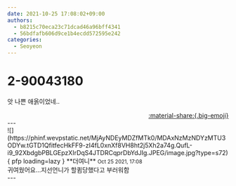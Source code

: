 ```yaml
---
date: 2021-10-25 17:08:02+09:00
authors:
  - b8215c70eca23c71dcad46a96bff4341
  - 56bdfafb606d9ce1b4ecdd572595e242
categories:
  - Seoyeon
---
```


# 2-90043180

<div class="post-container" markdown="1">
<div class="content-container md-sidebar__scrollwrap" markdown="1">

앗 나쁜 애옭이었네..

</div>
</div>

<div style="text-align: right;" markdown="1">
<a href="https://weverse.io/fromis9/fanpost/2-90043180" style="text-align: right;">:material-share:{.big-emoji}</a>
</div>
---

<div class="comments-container md-sidebar__scrollwrap" markdown="1">
<div class="comment" markdown="1">
<div class='id-container' markdown="1">
![](https://phinf.wevpstatic.net/MjAyNDEyMDZfMTk0/MDAxNzMzNDYzMTU3ODYw.tGTD1QfitfecHkFF9-zI4fL0xnXf8VH8ht2j5Xh2a74g.QufL-i9_92XbdgbPBLGEpzXIrDqS4JTDRCqprDbYdJIg.JPEG/image.jpg?type=s72){ pfp loading=lazy }
**<span class="artist">더여니</span>** <small>Oct 25 2021, 17:08</small><br>
</div>
<div class='comment-body' markdown="1">
귀여웠어요...지선언니가 할큄당했다고 부러워함
</div>
</div>
</div>
---
